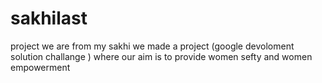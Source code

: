 # sakhilast
project
we are from my sakhi we made a project (google devoloment solution challange ) where our aim is to provide women sefty and women empowerment
